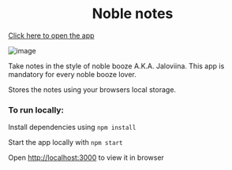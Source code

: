 <h1 align="center">
Noble notes
</h1>

<a align="center" href="https://noble-notes.netlify.app/">Click here to open the app</a>

![image](https://user-images.githubusercontent.com/72581705/158992259-6f6f4c0c-bc4d-4e7b-a93c-c70774fffd34.png)

Take notes in the style of noble booze A.K.A. Jaloviina. This app is mandatory for every noble booze lover.

Stores the notes using your browsers local storage.

### To run locally:

Install dependencies using `npm install`

Start the app locally with `npm start`

Open [http://localhost:3000](http://localhost:3000) to view it in browser
